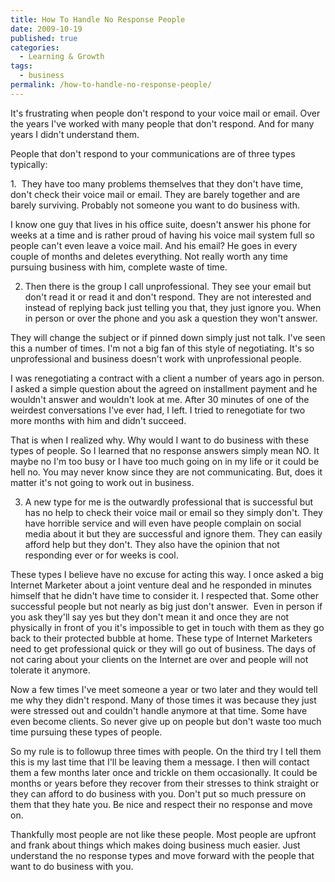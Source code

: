 ```yaml
---
title: How To Handle No Response People
date: 2009-10-19
published: true
categories:
  - Learning & Growth
tags:
  - business
permalink: /how-to-handle-no-response-people/
---
```

It's frustrating when people don't respond to your voice mail or email. Over the years I've worked with many people that don't respond. And for many years I didn't understand them.

People that don't respond to your communications are of three types typically:

1.  They have too many problems themselves that they don't have time, don't check their voice mail or email. They are barely together and are barely surviving. Probably not someone you want to do business with.

I know one guy that lives in his office suite, doesn't answer his phone for weeks at a time and is rather proud of having his voice mail system full so people can't even leave a voice mail. And his email? He goes in every couple of months and deletes everything. Not really worth any time pursuing business with him, complete waste of time.

2. Then there is the group I call unprofessional. They see your email but don't read it or read it and don't respond. They are not interested and instead of replying back just telling you that, they just ignore you. When in person or over the phone and you ask a question they won't answer.

They will change the subject or if pinned down simply just not talk. I've seen this a number of times. I'm not a big fan of this style of negotiating. It's so unprofessional and business doesn't work with unprofessional people.

I was renegotiating a contract with a client a number of years ago in person. I asked a simple question about the agreed on installment payment and he wouldn't answer and wouldn't look at me. After 30 minutes of one of the weirdest conversations I've ever had, I left. I tried to renegotiate for two more months with him and didn't succeed.

That is when I realized why. Why would I want to do business with these types of people. So I learned that no response answers simply mean NO. It maybe no I'm too busy or I have too much going on in my life or it could be hell no. You may never know since they are not communicating. But, does it matter it's not going to work out in business.

3. A new type for me is the outwardly professional that is successful but has no help to check their voice mail or email so they simply don't. They have horrible service and will even have people complain on social media about it but they are successful and ignore them. They can easily afford help but they don't. They also have the opinion that not responding ever or for weeks is cool.

These types I believe have no excuse for acting this way. I once asked a big Internet Marketer about a joint venture deal and he responded in minutes himself that he didn't have time to consider it. I respected that. Some other successful people but not nearly as big just don't answer.  Even in person if you ask they'll say yes but they don't mean it and once they are not physically in front of you it's impossible to get in touch with them as they go back to their protected bubble at home. These type of Internet Marketers need to get professional quick or they will go out of business. The days of not caring about your clients on the Internet are over and people will not tolerate it anymore.

Now a few times I've meet someone a year or two later and they would tell me why they didn't respond. Many of those times it was because they just were stressed out and couldn't handle anymore at that time. Some have even become clients. So never give up on people but don't waste too much time pursuing these types of people.

So my rule is to followup three times with people. On the third try I tell them this is my last time that I'll be leaving them a message. I then will contact them a few months later once and trickle on them occasionally. It could be months or years before they recover from their stresses to think straight or they can afford to do business with you. Don't put so much pressure on them that they hate you. Be nice and respect their no response and move on.

Thankfully most people are not like these people. Most people are upfront and frank about things which makes doing business much easier. Just understand the no response types and move forward with the people that want to do business with you.
